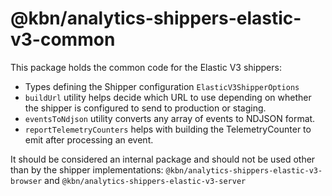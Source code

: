 # @kbn/analytics-shippers-elastic-v3-common

This package holds the common code for the Elastic V3 shippers:

- Types defining the Shipper configuration `ElasticV3ShipperOptions`
- `buildUrl` utility helps decide which URL to use depending on whether the shipper is configured to send to production or staging.
- `eventsToNdjson` utility converts any array of events to NDJSON format.
- `reportTelemetryCounters` helps with building the TelemetryCounter to emit after processing an event.

It should be considered an internal package and should not be used other than by the shipper implementations: `@kbn/analytics-shippers-elastic-v3-browser` and `@kbn/analytics-shippers-elastic-v3-server`
